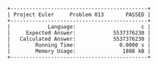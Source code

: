     +--------------------------------------------+
    | Project Euler     Problem 013       PASSED |
    +--------------------------------------------+
    |            Language:                     c |
    |     Expected Answer:            5537376230 |
    |   Calculated Answer:            5537376230 |
    |        Running Time:              0.0000 s |
    |        Memory Usage:               1808 kB |
    +--------------------------------------------+
